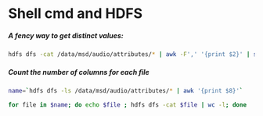 # Shell cmd and HDFS



##### A fency way to get distinct values:

```bash
hdfs dfs -cat /data/msd/audio/attributes/* | awk -F',' '{print $2}' | sort | uniq
```



##### Count the number of columns for each file

```bash
name=`hdfs dfs -ls /data/msd/audio/attributes/* | awk '{print $8}'`

for file in $name; do echo $file ; hdfs dfs -cat $file | wc -l; done
```


